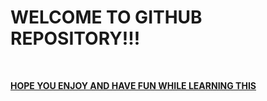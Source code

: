 <H1>WELCOME TO GITHUB REPOSITORY!!!</H1><BR> <P><B><U>HOPE YOU ENJOY AND HAVE FUN WHILE LEARNING THIS</U></B></P>
